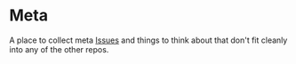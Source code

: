 # Meta

A place to collect meta [Issues](https://github.com/HackDevTranscend/meta/issues) and things to think about that don't fit cleanly into any of the other repos.
